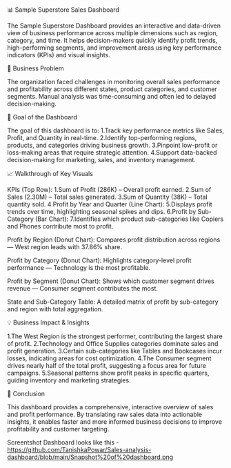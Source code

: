 📊 Sample Superstore Sales Dashboard

The Sample Superstore Dashboard provides an interactive and data-driven view of business performance across multiple dimensions such as region, category, and time. It helps decision-makers quickly identify profit trends, high-performing segments, and improvement areas using key performance indicators (KPIs) and visual insights.

💼 Business Problem

The organization faced challenges in monitoring overall sales performance and profitability across different states, product categories, and customer segments. Manual analysis was time-consuming and often led to delayed decision-making.

🎯 Goal of the Dashboard

The goal of this dashboard is to:
1.Track key performance metrics like Sales, Profit, and Quantity in real-time.
2.Identify top-performing regions, products, and categories driving business growth.
3.Pinpoint low-profit or loss-making areas that require strategic attention.
4.Support data-backed decision-making for marketing, sales, and inventory management.

📈 Walkthrough of Key Visuals

KPIs (Top Row):
1.Sum of Profit (286K) – Overall profit earned.
2.Sum of Sales (2.30M) – Total sales generated.
3.Sum of Quantity (38K) – Total quantity sold.
4.Profit by Year and Quarter (Line Chart):
5.Displays profit trends over time, highlighting seasonal spikes and dips.
6.Profit by Sub-Category (Bar Chart):
7.Identifies which product sub-categories like Copiers and Phones contribute most to profit.

Profit by Region (Donut Chart):
Compares profit distribution across regions — West region leads with 37.86% share.

Profit by Category (Donut Chart):
Highlights category-level profit performance — Technology is the most profitable.

Profit by Segment (Donut Chart):
Shows which customer segment drives revenue — Consumer segment contributes the most.

State and Sub-Category Table:
A detailed matrix of profit by sub-category and region with total aggregation.

💡 Business Impact & Insights

1.The West Region is the strongest performer, contributing the largest share of profit.
2.Technology and Office Supplies categories dominate sales and profit generation.
3.Certain sub-categories like Tables and Bookcases incur losses, indicating areas for cost optimization.
4.The Consumer segment drives nearly half of the total profit, suggesting a focus area for future campaigns.
5.Seasonal patterns show profit peaks in specific quarters, guiding inventory and marketing strategies.

🧭 Conclusion

This dashboard provides a comprehensive, interactive overview of sales and profit performance. By translating raw sales data into actionable insights, it enables faster and more informed business decisions to improve profitability and customer targeting.

Screentshot
Dashboard looks like this -https://github.com/TanishkaPowar/Sales-analysis-dashboard/blob/main/Snapshot%20of%20dashboard.png
